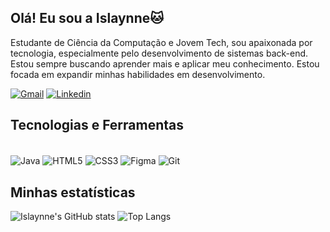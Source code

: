 ## Olá! Eu sou a Islaynne🐱

Estudante de Ciência da Computação e Jovem Tech, sou apaixonada por tecnologia, especialmente pelo desenvolvimento de sistemas back-end. Estou sempre buscando aprender mais e aplicar meu conhecimento. Estou focada em expandir minhas habilidades em desenvolvimento.


[![Gmail](https://img.shields.io/badge/Gmail-D14836?style=for-the-badge&logo=gmail&logoColor=white)](islaynneviana@gmail.com)
[![Linkedin](https://img.shields.io/badge/LinkedIn-0077B5?style=for-the-badge&logo=linkedin&logoColor=white)](https://www.linkedin.com/in/islaynneviana/)

## Tecnologias e Ferramentas

<div style="display: incline_block"><br/>
  <img align="center" alt="Java" src="https://img.shields.io/badge/Java-ED8B00?style=for-the-badge&logo=openjdk&logoColor=white"  />
  <img align="center" alt="HTML5" src="https://img.shields.io/badge/HTML5-E34F26?style=for-the-badge&logo=html5&logoColor=white"  />
  <img align="center" alt="CSS3" src="https://img.shields.io/badge/CSS3-1572B6?style=for-the-badge&logo=css3&logoColor=white"  />
   <img align="center" alt="Figma" src="https://img.shields.io/badge/Figma-F24E1E?style=for-the-badge&logo=figma&logoColor=white"  />
   <img align="center" alt="Git" src="https://img.shields.io/badge/GIT-E44C30?style=for-the-badge&logo=git&logoColor=white"  />
  </div>

## Minhas estatísticas

![Islaynne's GitHub stats](https://github-readme-stats.vercel.app/api?username=IslaynneViana&show_icons=true&theme=tokyonight)
![Top Langs](https://github-readme-stats.vercel.app/api/top-langs/?username=IslaynneViana&layout=compact&langs_count=4&hide=html,css&theme=tokyonight
)

